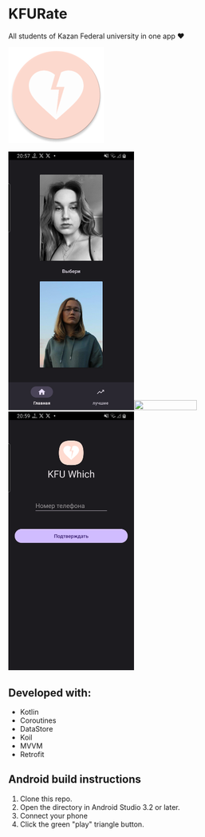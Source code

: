 # KFURate
All students of Kazan Federal university in one app ❤️

![KFURate](app/src/main/res/mipmap-xxxhdpi/ic_launcher_round.webp)


<img src="Screenshot_20231110_205147.png" width=50% height=50%><img src="Screenshot_20231110_205324.png" width=50% height=50%><img src="Screenshot_20231110_205433.png" width=50% height=50%>



## Developed with:
* Kotlin
* Coroutines 
* DataStore
* Koil
* MVVM
* Retrofit

## Android build instructions

1. Clone this repo.
2. Open the directory in Android Studio 3.2 or later.
3. Connect your phone
4. Click the green "play" triangle button.
